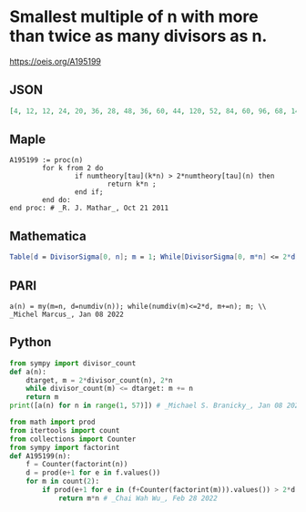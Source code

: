 # Smallest multiple of n with more than twice as many divisors as n\.
https://oeis.org/A195199
## JSON
```JSON
[4, 12, 12, 24, 20, 36, 28, 48, 36, 60, 44, 120, 52, 84, 60, 96, 68, 144, 76, 120, 84, 132, 92, 240, 100, 156, 108, 168, 116, 180, 124, 192, 132, 204, 140, 360, 148, 228, 156, 240, 164, 252, 172, 264, 180, 276, 188, 480, 196, 300, 204, 312, 212, 432, 220, 336]
```
## Maple
```Maple
A195199 := proc(n)
        for k from 2 do
                if numtheory[tau](k*n) > 2*numtheory[tau](n) then
                        return k*n ;
                end if;
        end do:
end proc: # _R. J. Mathar_, Oct 21 2011
```
## Mathematica
```Mathematica
Table[d = DivisorSigma[0, n]; m = 1; While[DivisorSigma[0, m*n] <= 2*d, m++]; m*n, {n, 100}] (* _T. D. Noe_, Oct 21 2011 *)
```
## PARI
```PARI
a(n) = my(m=n, d=numdiv(n)); while(numdiv(m)<=2*d, m+=n); m; \\ _Michel Marcus_, Jan 08 2022
```
## Python
```Python
from sympy import divisor_count
def a(n):
    dtarget, m = 2*divisor_count(n), 2*n
    while divisor_count(m) <= dtarget: m += n
    return m
print([a(n) for n in range(1, 57)]) # _Michael S. Branicky_, Jan 08 2022
```
```Python
from math import prod
from itertools import count
from collections import Counter
from sympy import factorint
def A195199(n):
    f = Counter(factorint(n))
    d = prod(e+1 for e in f.values())
    for m in count(2):
        if prod(e+1 for e in (f+Counter(factorint(m))).values()) > 2*d:
            return m*n # _Chai Wah Wu_, Feb 28 2022
```
